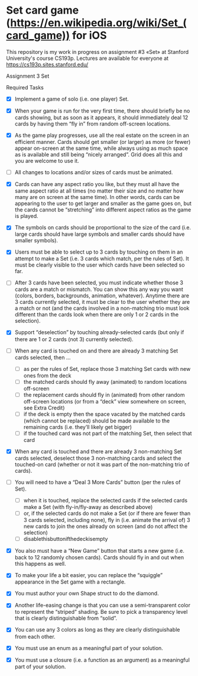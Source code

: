 # Set card game (https://en.wikipedia.org/wiki/Set_(card_game)) for iOS
This repository is my work in progress on assignment #3 «Set» at Stanford University's course CS193p. Lectures are available for everyone at https://cs193p.sites.stanford.edu/

Assignment 3 Set

Required Tasks 

- [x] Implement a game of solo (i.e. one player) Set. 

- [x] When your game is run for the very first time, there should briefly be no cards showing, but as soon as it appears, it should immediately deal 12 cards by having them “fly in” from random off-screen locations.  
- [x] As the game play progresses, use all the real estate on the screen in an efficient manner. Cards should get smaller (or larger) as more (or fewer) appear on-screen at the same time, while always using as much space as is available and still being “nicely arranged”. Grid does all this and you are welcome to use it. 
- [ ] All changes to locations and/or sizes of cards must be animated.  
- [x] Cards can have any aspect ratio you like, but they must all have the same aspect ratio at all times (no matter their size and no matter how many are on screen at the same time). In other words, cards can be appearing to the user to get larger and smaller as the game goes on, but the cards cannot be “stretching” into different aspect ratios as the game is played.  
- [x] The symbols on cards should be proportional to the size of the card (i.e. large cards should have large symbols and smaller cards should have smaller symbols).  
- [x] Users must be able to select up to 3 cards by touching on them in an attempt to make a Set (i.e. 3 cards which match, per the rules of Set). It must be clearly visible to the user which cards have been selected so far.  
- [ ] After 3 cards have been selected, you must indicate whether those 3 cards are a match or mismatch. You can show this any way you want (colors, borders, backgrounds, animation, whatever). Anytime there are 3 cards currently selected, it must be clear to the user whether they are a match or not (and the cards involved in a non-matching trio must look different than the cards look when there are only 1 or 2 cards in the selection).  
- [x] Support “deselection” by touching already-selected cards (but only if there are 1 or 2 cards (not 3) currently selected).  
- [ ] When any card is touched on and there are already 3 matching Set cards selected, then ... 
    - [ ] as per the rules of Set, replace those 3 matching Set cards with new ones from the deck  
    - [ ] the matched cards should fly away (animated) to random locations off-screen  
    - [ ] the replacement cards should fly in (animated) from other random off-screen locations (or from a “deck” view somewhere on screen, see Extra Credit)  
    - [ ] if the deck is empty then the space vacated by the matched cards (which cannot be replaced) should be made available to the remaining cards (i.e. they’ll likely get bigger)  
    - [ ] if the touched card was not part of the matching Set, then select that card  
- [x] When any card is touched and there are already 3 non-matching Set cards selected, deselect those 3 non-matching cards and select the touched-on card (whether or not it was part of the non-matching trio of cards).  
- [ ] You will need to have a “Deal 3 More Cards” button (per the rules of Set). 
    - [ ] when it is touched, replace the selected cards if the selected cards make a Set (with fly-in/fly-away as described above)  
    - [ ] or, if the selected cards do not make a Set (or if there are fewer than 3 cards selected, including none), fly in (i.e. animate the arrival of) 3 new cards to join the ones already on screen (and do not affect the selection)  
    - [ ] disablethisbuttonifthedeckisempty  
- [x] You also must have a “New Game” button that starts a new game (i.e. back to 12 randomly chosen cards). Cards should fly in and out when this happens as well.  
- [x] To make your life a bit easier, you can replace the “squiggle” appearance in the Set game with a rectangle.  
- [x] You must author your own Shape struct to do the diamond.  
- [x] Another life-easing change is that you can use a semi-transparent color to represent the “striped” shading. Be sure to pick a transparency level that is clearly distinguishable from “solid”.  
- [x] You can use any 3 colors as long as they are clearly distinguishable from each other.  
- [x] You must use an enum as a meaningful part of your solution.  
- [x] You must use a closure (i.e. a function as an argument) as a meaningful part of your solution. 
